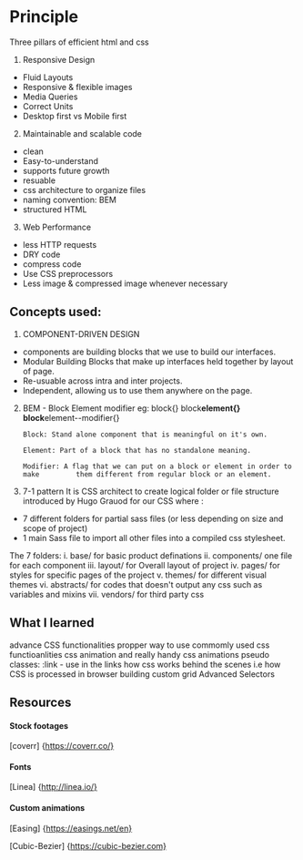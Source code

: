 # Principle

Three pillars of efficient html and css

1.  Responsive Design

- Fluid Layouts
- Responsive & flexible images
- Media Queries
- Correct Units
- Desktop first vs Mobile first

2.  Maintainable and scalable code

- clean
- Easy-to-understand
- supports future growth
- resuable
- css architecture to organize files
- naming convention: BEM
- structured HTML

3.  Web Performance

- less HTTP requests
- DRY code
- compress code
- Use CSS preprocessors
- Less image & compressed image whenever necessary

## Concepts used:

1. COMPONENT-DRIVEN DESIGN

- components are building blocks that we use to build our interfaces.
- Modular Building Blocks that make up interfaces held together by layout of page.
- Re-usuable across intra and inter projects.
- Independent, allowing us to use them anywhere on the page.

2.  BEM - Block Element modifier
    eg:
    block{}
    block**element{}
    block**element--modifier{}

        Block: Stand alone component that is meaningful on it's own.

        Element: Part of a block that has no standalone meaning.

        Modifier: A flag that we can put on a block or element in order to make         them different from regular block or an element.

3.  7-1 pattern
    It is CSS architect to create logical folder or file structure introduced by Hugo Grauod for our CSS where :

- 7 different folders for partial sass files (or less depending on size and scope of project)
- 1 main Sass file to import all other files into a compiled css stylesheet.

The 7 folders:
i. base/
for basic product definations
ii. components/
one file for each component
iii. layout/
for Overall layout of project
iv. pages/
for styles for specific pages of the project
v. themes/
for different visual themes
vi. abstracts/
for codes that doesn't output any css such as variables and mixins
vii. vendors/
for third party css

## What I learned

advance CSS functionalities
propper way to use commomly used css functioanlities
css animation and really handy css animations
pseudo classes:
:link - use in the links
how css works behind the scenes i.e how CSS is processed in browser
building custom grid
Advanced Selectors

## Resources

#### Stock footages

[coverr] {https://coverr.co/}

#### Fonts

[Linea] {http://linea.io/}

#### Custom animations

[Easing] {https://easings.net/en}

[Cubic-Bezier] {https://cubic-bezier.com}
